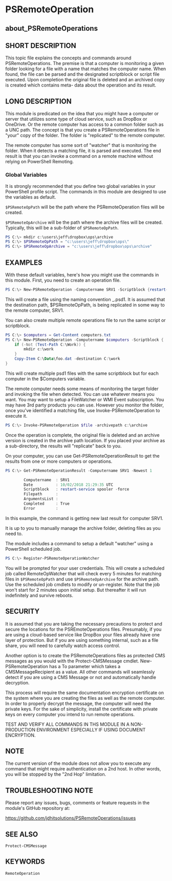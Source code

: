 ﻿# PSRemoteOperation

## about_PSRemoteOperations

## SHORT DESCRIPTION

This topic file explains the concepts and commands around PSRemoteOperations.
The premise is that a computer is monitoring a given folder looking for a file
with a name that matches the computer name. When found, the file can be parsed
and the designated scriptblock or script file executed. Upon completion the
original file is deleted and an archived copy is created which contains meta-
data about the operation and its result.

## LONG DESCRIPTION

This module is predicated on the idea that you might have a computer or server
that utilizes some type of cloud service, such as DropBox or OneDrive. Or the
remote computer has access to a common folder such as a UNC path. The concept
is that you create a PSRemoteOperations file in "your" copy of the folder. The
folder is "replicated" to the remote computer.

The remote computer has some sort of "watcher" that is monitoring the folder.
When it detects a matching file, it is parsed and executed. The end result is
that you can invoke a command on a remote machine without relying on PowerShell
Remoting.

### Global Variables

It is strongly recommended that you define two global variables in your
PowerShell profile script. The commands in this module are designed to use the
variables as default.

`$PSRemoteOpPath` will be the path where the PSRemoteOperation files will be
created.

`$PSRemoteOpArchive` will be the path where the archive files will be created.
Typically, this will be a sub-folder of `$PSRemoteOpPath`.

```powershell
PS C:\> mkdir c:\users\jeff\dropbox\ops\archive
PS C:\> $PSRemoteOpPath = "c:\users\jeff\dropbox\ops\"
PS C:\> $PSRemoteOpArchive = "c:\users\jeff\dropbox\ops\archive"
```

## EXAMPLES

With these default variables, here's how you might use the commands in this
module. First, you need to create an operation file.

```powershell
PS C:\> New-PSRemoteOperation -Computername SRV1 -Scriptblock {restart-service spooler -force}
```

This will create a file using the naming convention <computername>_<uid>.psd1.
It is assumed that the destination path, $PSRemoteOpPath, is being replicated
in some way to the remote computer, SRV1.

You can also create multiple remote operations file to run the same script or
scriptblock.

```powershell
PS C:\> $computers = Get-Content computers.txt
PS C:\> New-PSRemoteOperation -Computername $computers -Scriptblock {
    if (-Not (Test-Path C:\Work)) {
        mkdir c:\work
    }
    Copy-Item C:\Data\foo.dat -destination C:\work
}
```

This will create multiple psd1 files with the same scriptblock but for each
computer in the $Computers variable.

The remote computer needs some means of monitoring the target folder and
invoking the file when detected. You can use whatever means you want. You may
want to setup a FileWatcher or WMI Event subscription. You may have 3rd party
products you can use. However you monitor the folder, once you've identified a
matching file, use Invoke-PSRemoteOperation to execute it.

```powershell
PS C:\> Invoke-PSRemoteOperation $file -archivepath c:\archive
```

Once the operation is complete, the original file is deleted and an archive
version is created in the archive path location. If you placed your archive
as a sub-directory, the results will "replicate" back to you.

On your computer, you can use Get-PSRemoteOperationResult to get the results
from one or more computers or operations.

```powershell
PS C:\> Get-PSRemoteOperationResult -Computername SRV1 -Newest 1

        Computername  : SRV1
        Date          : 10/02/2018 21:29:35 UTC
        Scriptblock   : restart-service spooler -force
        Filepath      :
        ArgumentsList :
        Completed     : True
        Error         :
```

In this example, the command is getting new last result for computer SRV1.

It is up to you to manually manage the archive folder, deleting files as you
need to.

The module includes a command to setup a default "watcher" using a PowerShell
scheduled job.

```powershell
PS C:\> Register-PSRemoteOperationWatcher
```

You will be prompted for your user credentials. This will create a scheduled
job called RemoteOpWatcher that will check every 5 minutes for matching files
in `$PSRemoteOpPath` and use `$PSRemoteOpArchive` for the archive path. Use the
scheduled job cmdlets to modify or un-register. Note that the job won't start
for 2 minutes upon initial setup. But thereafter it will run indefinitely and
survive reboots.

## SECURITY

It is assumed that you are taking the necessary precautions to protect and
secure the locations for the PSREmoteOperations files. Presumably, if you are
using a cloud-based service like DropBox your files already have one layer of
protection. But if you are using something internal, such as a file share, you
will need to carefully watch access control.

Another option is to create the PSRemoteOperations files as protected CMS
messages as you would with the Protect-CMSMessage cmdlet. New-PSRemoteOperation
has a To parameter which takes a CMSMessageRecipient as a value. All other
commands will seamlessly detect if you are using a CMS Message or not and
automatically handle decryption.

This process will require the same documentation encryption certificate on the
system where you are creating the files as well as the remote computer. In
order to properly decrypt the message, the computer will need the private keys.
For the sake of simplicity, install the certificate with private keys on every
computer you intend to run remote operations.

  TEST AND VERIFY ALL COMMANDS IN THS MODULE IN A NON-PRODUCTION ENVIRONMENT
                   ESPECIALLY IF USING DOCUMENT ENCRYPTION.

## NOTE

The current version of the module does not allow you to execute any command
that might require authentication on a 2nd host. In other words, you will be
stopped by the "2nd Hop" limitation.

## TROUBLESHOOTING NOTE

Please report any issues, bugs, comments or feature requests in the module's
GitHub repository at:

https://github.com/jdhitsolutions/PSRemoteOperations/issues

## SEE ALSO

    Protect-CMSMessage

## KEYWORDS

    RemoteOperation
